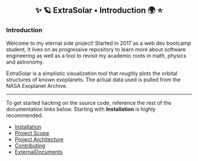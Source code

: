 <h2 style="text-align: center">✨ 🪐 ExtraSolar • Introduction 🌍 ⭐</h2>

### Introduction

Welcome to my eternal side project! Started in 2017 as a web dev bootcamp student, it lives on as progressive repository to learn more about software engineering as well as a tool to revisit my academic roots in math, physics and astronomy.

ExtraSolar is a simplistic visualization tool that roughly plots the orbital structures of known exoplanets.  The actual data used is pulled from the NASA Exoplanet Archive.

---

To get started hacking on the source code, reference the rest of the documentation links below.  Starting with **Installation** is highly recommended.

- [Installation](./02.installation.md)
- [Project Scope](./03.project-scope.md)
- [Project Architecture](./04.architecture.md)
- [Contributing](./05.contributing.md)
- [ExternalDocuments](./06.more-documentation.md)
